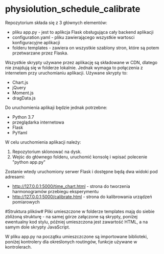 # physiolution_schedule_calibrate

Repozytorium składa się z 3 głównych elementów:
- pliku app.py - jest to aplikcja Flask obsługująca cały backend aplikacji
- configuration.yaml - pliku zawierającego wszystkie wartosci konfiguracyjne aplikacji
- folderu templates - zawiera on wszystkie szablony stron, które są potem przetwarzane przez Flaska.

Wszystkie skrypty używane przez aplikację są składowane w CDN, dlatego nie znajdują się w folderze lokalnie. Jednak wymaga to połączenia z internetem przy uruchomianiu aplikacji.
Używane skrypty to:
- Chart.js 
- jQuery
- Moment.js
- dragData.js

Do uruchomienia aplikaji będzie jednak potrzebne:
- Python 3.7
- przeglądarka internetowa
- Flask
- PyYaml

W celu uruchomienia aplikacji należy:
1. Repozytorium sklonować na dysk. 
2. Wejśc do głównego folderu, uruchomić konsolę i wpisać polecenie
"python app.py"

Zostanie wtedy uruchomiony serwer Flask i dostępne będą dwa widoki pod adresami:
- http://127.0.0.1:5000/time_chart.html - strona do tworzenia harmonogramów przebiegu eksperymentu
- http://127.0.0.1:5000/calibrate.html - strona do kalibrowania urządzeń pomiarowych

#Struktura plików#
Pliki umieszczone w folderze templates mają do siebie zbliżoną strukturę - na samej górze załączone są skrypty, poniżej ewentualny kod stylu,
później umieszczona jest zawartość HTML, a na samym dole skrypty JavaScript. 

W pliku app.py na początku umieszczczone są importowane biblioteki, poniżej kontrolery dla określonych routingów, funkcje używane w kontrolerach. 




